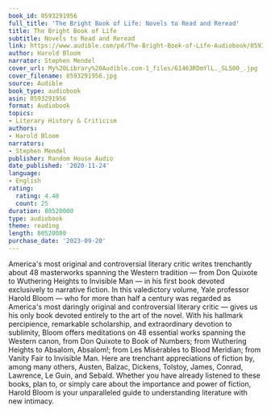 ```yaml
---
book_id: 0593291956
full_title: 'The Bright Book of Life: Novels to Read and Reread'
title: The Bright Book of Life
subtitle: Novels to Read and Reread
link: https://www.audible.com/pd/The-Bright-Book-of-Life-Audiobook/0593291956
author: Harold Bloom
narrator: Stephen Mendel
cover_url: My%20Library%20Audible.com-1_files/61463RDmYlL._SL500_.jpg
cover_filename: 0593291956.jpg
source: Audible
book_type: audiobook
asin: 0593291956
format: Audiobook
topics:
- Literary History & Criticism
authors:
- Harold Bloom
narrators:
- Stephen Mendel
publisher: Random House Audio
date_published: '2020-11-24'
language:
- English
rating:
  rating: 4.48
  count: 25
duration: 80520000
type: audiobook
theme: reading
length: 80520000
purchase_date: '2023-09-20'
---
```

America's most original and controversial literary critic writes trenchantly about 48 masterworks spanning the Western tradition — from Don Quixote to Wuthering Heights to Invisible Man — in his first book devoted exclusively to narrative fiction.
In this valedictory volume, Yale professor Harold Bloom — who for more than half a century was regarded as America's most daringly original and controversial literary critic — gives us his only book devoted entirely to the art of the novel. With his hallmark percipience, remarkable scholarship, and extraordinary devotion to sublimity, Bloom offers meditations on 48 essential works spanning the Western canon, from Don Quixote to Book of Numbers; from Wuthering Heights to Absalom, Absalom!; from Les Misérables to Blood Meridian; from Vanity Fair to Invisible Man. Here are trenchant appreciations of fiction by, among many others, Austen, Balzac, Dickens, Tolstoy, James, Conrad, Lawrence, Le Guin, and Sebald.
Whether you have already listened to these books, plan to, or simply care about the importance and power of fiction, Harold Bloom is your unparalleled guide to understanding literature with new intimacy.
